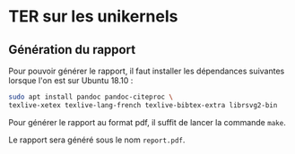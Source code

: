 # TER sur les unikernels

## Génération du rapport

Pour pouvoir générer le rapport, il faut installer les dépendances suivantes
lorsque l'on est sur Ubuntu 18.10 :

```sh
sudo apt install pandoc pandoc-citeproc \
texlive-xetex texlive-lang-french texlive-bibtex-extra librsvg2-bin
```

Pour générer le rapport au format pdf, il suffit de lancer la commande `make`.

Le rapport sera généré sous le nom `report.pdf`.
